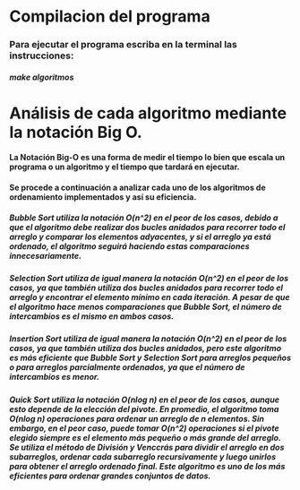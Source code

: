 # Compilacion del programa

### Para ejecutar el programa escriba en la terminal las instrucciones:

##### make algoritmos


# Análisis de cada algoritmo mediante la notación Big O.

#### La Notación Big-O es una forma de medir el tiempo lo bien que escala un programa o un algoritmo y el tiempo que tardará en ejecutar.

#### Se procede a continuación a analizar cada uno de los algoritmos de ordenamiento implementados y así su eficiencia.

##### Bubble Sort utiliza la notación O(n^2) en el peor de los casos, debido a que el algoritmo debe realizar dos bucles anidados para recorrer todo el arreglo y comparar los elementos adyacentes, y si el arreglo ya está ordenado, el algoritmo seguirá haciendo estas comparaciones innecesariamente.

##### Selection Sort utiliza de igual manera la notación O(n^2) en el peor de los casos, ya que también utiliza dos bucles anidados para recorrer todo el arreglo y encontrar el elemento mínimo en cada iteración. A pesar de que el algoritmo hace menos comparaciones que Bubble Sort, el número de intercambios es el mismo en ambos casos.

##### Insertion Sort utiliza de igual manera la notación O(n^2) en el peor de los casos, ya que también utiliza dos bucles anidados, pero este algoritmo es más eficiente que Bubble Sort y Selection Sort para arreglos pequeños o para arreglos parcialmente ordenados, ya que el número de intercambios es menor.

##### Quick Sort utiliza la notación O(nlog n) en el peor de los casos, aunque esto depende de la elección del pivote. En promedio, el algoritmo toma O(nlog n) operaciones para ordenar un arreglo de n elementos. Sin embargo, en el peor caso, puede tomar O(n^2) operaciones si el pivote elegido siempre es el elemento más pequeño o más grande del arreglo. Se utiliza el método de División y Venccrás para dividir el arreglo en dos subarreglos, ordenar cada subarreglo recursivamente y luego unirlos para obtener el arreglo ordenado final. Este algoritmo es uno de los más eficientes para ordenar grandes conjuntos de datos.